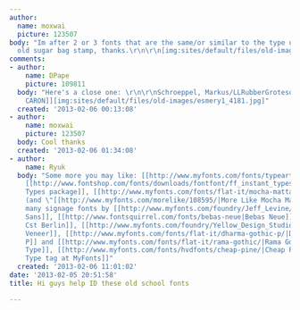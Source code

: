 ```yaml
---
author:
  name: moxwai
  picture: 123507
body: "Im after 2 or 3 fonts that are the same/or similar to the type used in this
  old sugar bag stamp, thanks.\r\n\r\n[img:sites/default/files/old-images/sugar2_5988.jpg]"
comments:
- author:
    name: DPape
    picture: 109811
  body: "Here's a close one: \r\n\r\nSchroeppel, Markus/LLRubberGrotesque\r\n[[www.dafont.com/search.php?q=LLRubber&text=ESMERY
    CARON]][img:sites/default/files/old-images/esmery1_4181.jpg]"
  created: '2013-02-06 00:13:08'
- author:
    name: moxwai
    picture: 123507
  body: Cool thanks
  created: '2013-02-06 01:34:08'
- author:
    name: Ryuk
  body: "Some more you may like: [[http://www.myfonts.com/fonts/typeart/bellamie/|Bellamie]],
    [[http://www.fontshop.com/fonts/downloads/fontfont/ff_instant_types_ot/|FF Instant
    Types package]], [[http://www.myfonts.com/fonts/flat-it/mocha-mattari/|Mocha Mattari]]
    (and \"[[http://www.myfonts.com/morelike/108595/|More Like Mocha Mattari]]\"),
    many signage fonts by [[http://www.myfonts.com/foundry/Jeff_Levine/|Jeff Levine]]\r\n[[http://www.fontsquirrel.com/fonts/ostrich-sans|Ostrich
    Sans]], [[http://www.fontsquirrel.com/fonts/bebas-neue|Bebas Neue]], [[http://www.myfonts.com/fonts/fontfont/cst-berlin/|FF
    Cst Berlin]], [[http://www.myfonts.com/foundry/Yellow_Design_Studio/|Anodyne and
    Veneer]], [[http://www.myfonts.com/fonts/flat-it/dharma-gothic-p/|Dharma Gothic
    P]] and [[http://www.myfonts.com/fonts/flat-it/rama-gothic/|Rama Gothic]], [[http://www.myfonts.com/foundry/Archive_Type/|Archive
    Type]], [[http://www.myfonts.com/fonts/hvdfonts/cheap-pine/|Cheap Pine]], [[http://www.myfonts.com/search/tag%3A\"wood+type\"/fonts|Wood
    Type tag at MyFonts]]"
  created: '2013-02-06 11:01:02'
date: '2013-02-05 20:51:58'
title: Hi guys help ID these old school fonts

---
```

